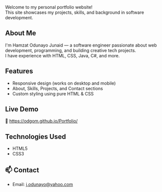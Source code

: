 Welcome to my personal portfolio website!  
This site showcases my projects, skills, and background in software development.

##  About Me
I'm Hamzat Odunayo Junaid — a software engineer passionate about web development, programming, and building creative tech projects.  
I have experience with HTML, CSS, Java, C#, and more.

##  Features
- Responsive design (works on desktop and mobile)
- About, Skills, Projects, and Contact sections
- Custom styling using pure HTML & CSS

##  Live Demo
🔗  https://odgom.github.io/Portfolio/

##  Technologies Used
- HTML5  
- CSS3  


## 📫 Contact
- Email: j.odunayo@yahoo.com  
